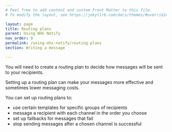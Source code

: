 ```yaml
---
# Feel free to add content and custom Front Matter to this file.
# To modify the layout, see https://jekyllrb.com/docs/themes/#overriding-theme-defaults

layout: page
title: Routing plans
parent: Using NHS Notify
nav_order: 9
permalink: /using-nhs-notify/routing-plans
section: Writing a message

---
```


You will need to create a routing plan to decide how messages will be sent to your recipients.

Setting up a routing plan can make your messages more effective and sometimes lower messaging costs.

You can set up routing plans to:

- use certain templates for specific groups of recipients
- message a recipient with each channel in the order you choose
- set up fallbacks for messages that fail
- stop sending messages after a chosen channel is successful
